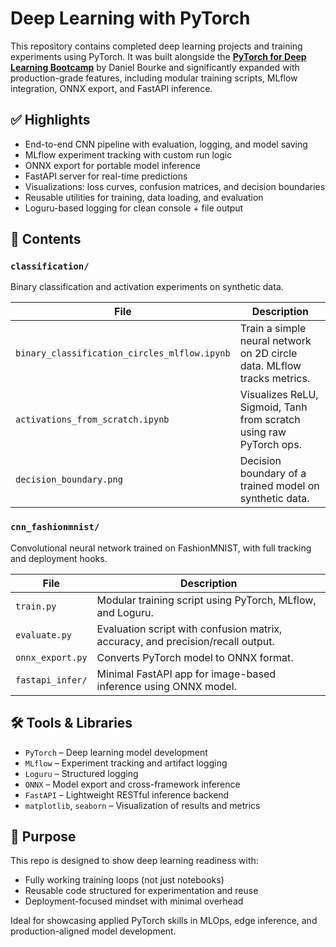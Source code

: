 # Deep Learning with PyTorch

This repository contains completed deep learning projects and training experiments using PyTorch. It was built alongside the [**PyTorch for Deep Learning Bootcamp**](https://www.udemy.com/course/pytorch-deep-learning/) by Daniel Bourke and significantly expanded with production-grade features, including modular training scripts, MLflow integration, ONNX export, and FastAPI inference.

## ✅ Highlights

* End-to-end CNN pipeline with evaluation, logging, and model saving
* MLflow experiment tracking with custom run logic
* ONNX export for portable model inference
* FastAPI server for real-time predictions
* Visualizations: loss curves, confusion matrices, and decision boundaries
* Reusable utilities for training, data loading, and evaluation
* Loguru-based logging for clean console + file output

## 📁 Contents

### `classification/`

Binary classification and activation experiments on synthetic data.

| File                                         | Description                                                             |
| -------------------------------------------- | ----------------------------------------------------------------------- |
| `binary_classification_circles_mlflow.ipynb` | Train a simple neural network on 2D circle data. MLflow tracks metrics. |
| `activations_from_scratch.ipynb`             | Visualizes ReLU, Sigmoid, Tanh from scratch using raw PyTorch ops.      |
| `decision_boundary.png`                      | Decision boundary of a trained model on synthetic data.                 |

### `cnn_fashionmnist/`

Convolutional neural network trained on FashionMNIST, with full tracking and deployment hooks.

| File             | Description                                                                     |
| ---------------- | ------------------------------------------------------------------------------- |
| `train.py`       | Modular training script using PyTorch, MLflow, and Loguru.                      |
| `evaluate.py`    | Evaluation script with confusion matrix, accuracy, and precision/recall output. |
| `onnx_export.py` | Converts PyTorch model to ONNX format.                                          |
| `fastapi_infer/` | Minimal FastAPI app for image-based inference using ONNX model.                 |

## 🛠 Tools & Libraries

* `PyTorch` – Deep learning model development
* `MLflow` – Experiment tracking and artifact logging
* `Loguru` – Structured logging
* `ONNX` – Model export and cross-framework inference
* `FastAPI` – Lightweight RESTful inference backend
* `matplotlib`, `seaborn` – Visualization of results and metrics

## 🎯 Purpose

This repo is designed to show deep learning readiness with:

* Fully working training loops (not just notebooks)
* Reusable code structured for experimentation and reuse
* Deployment-focused mindset with minimal overhead

Ideal for showcasing applied PyTorch skills in MLOps, edge inference, and production-aligned model development.
